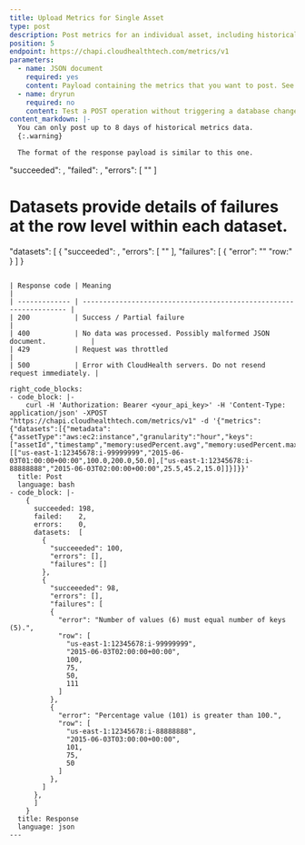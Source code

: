 ```yaml
---
title: Upload Metrics for Single Asset
type: post
description: Post metrics for an individual asset, including historical metrics data.
position: 5
endpoint: https://chapi.cloudhealthtech.com/metrics/v1
parameters:
  - name: JSON document
    required: yes
    content: Payload containing the metrics that you want to post. See [Understand Format of Metrics Payload](#metrics_understand-format-of-metrics-payload).
  - name: dryrun
    required: no
    content: Test a POST operation without triggering a database change. Specified as `true` or `false` (default).
content_markdown: |-
  You can only post up to 8 days of historical metrics data.
  {:.warning}

  The format of the response payload is similar to this one.
  ```
  "succeeded": <The total number of rows that were successfully processed.>,
  "failed": <The total number of rows that were rejected.>,
  "errors": [
    "<A textual description of all errors that prevented the entire payload or an entire dataset from being processed.>"
  ]

  # Datasets provide details of failures at the row level within each dataset.
  "datasets": [
  {
    "succeeded": <Count of all rows in this dataset that were successfully added to the system.>,
    "errors": [
        "<Textual representation of any errors that prevented all data in this dataset from being processed.>"
    ],
    "failures": [
      {
        "error": "<Textual representation of any parsing errors that prevented a single row of data from being accepted.>"
        "row:" <The original row data that was passed in>
      }
    ]
  }
  ```

  | Response code | Meaning                                                            |
  | ------------- | ------------------------------------------------------------------ |
  | 200           | Success / Partial failure                                          |
  | 400           | No data was processed. Possibly malformed JSON document.           |
  | 429           | Request was throttled                                              |
  | 500           | Error with CloudHealth servers. Do not resend request immediately. |

right_code_blocks:
  - code_block: |-
      curl -H 'Authorization: Bearer <your_api_key>' -H 'Content-Type: application/json' -XPOST "https://chapi.cloudhealthtech.com/metrics/v1" -d '{"metrics":{"datasets":[{"metadata":{"assetType":"aws:ec2:instance","granularity":"hour","keys":["assetId","timestamp","memory:usedPercent.avg","memory:usedPercent.max","memory:usedPercent.min"]},"values":[["us-east-1:12345678:i-99999999","2015-06-03T01:00:00+00:00",100.0,200.0,50.0],["us-east-1:12345678:i-88888888","2015-06-03T02:00:00+00:00",25.5,45.2,15.0]]}]}}'
    title: Post
    language: bash
  - code_block: |-
      {
        succeeded: 198,
        failed:    2,
        errors:    0,
        datasets:  [
          {
            "succeeeded": 100,
            "errors": [],
            "failures": []
          },
          {
            "succeeeded": 98,
            "errors": [],
            "failures": [
            {
              "error": "Number of values (6) must equal number of keys (5).",
              "row": [
                "us-east-1:12345678:i-99999999",
                "2015-06-03T02:00:00+00:00",
                100,
                75,
                50,
                111
              ]
            },
            {
              "error": "Percentage value (101) is greater than 100.",
              "row": [
                "us-east-1:12345678:i-88888888",
                "2015-06-03T03:00:00+00:00",
                101,
                75,
                50
              ]
            },
          ]
        },
        ]
      }
    title: Response
    language: json
---
```

